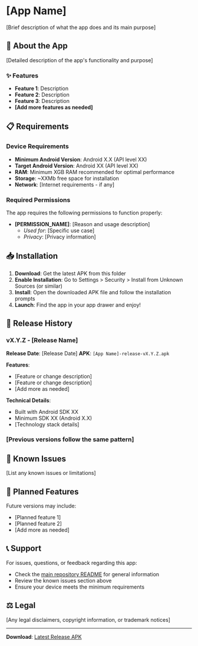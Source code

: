 # [App Name]

[Brief description of what the app does and its main purpose]

## 📱 About the App

[Detailed description of the app's functionality and purpose]

### ✨ Features

- **Feature 1**: Description
- **Feature 2**: Description
- **Feature 3**: Description
- **[Add more features as needed]**

## 📋 Requirements

### Device Requirements
- **Minimum Android Version**: Android X.X (API level XX)
- **Target Android Version**: Android XX (API level XX)
- **RAM**: Minimum XGB RAM recommended for optimal performance
- **Storage**: ~XXMb free space for installation
- **Network**: [Internet requirements - if any]

### Required Permissions
The app requires the following permissions to function properly:
- **[PERMISSION_NAME]**: [Reason and usage description]
  - *Used for*: [Specific use case]
  - *Privacy*: [Privacy information]

## 📥 Installation

1. **Download**: Get the latest APK from this folder
2. **Enable Installation**: Go to Settings > Security > Install from Unknown Sources (or similar)
3. **Install**: Open the downloaded APK file and follow the installation prompts
4. **Launch**: Find the app in your app drawer and enjoy!

## 🔄 Release History

### vX.Y.Z - [Release Name]
**Release Date**: [Release Date]
**APK**: `[App Name]-release-vX.Y.Z.apk`

**Features**:
- [Feature or change description]
- [Feature or change description]
- [Add more as needed]

**Technical Details**:
- Built with Android SDK XX
- Minimum SDK XX (Android X.X)
- [Technology stack details]

### [Previous versions follow the same pattern]

## 🐛 Known Issues

[List any known issues or limitations]

## 🔮 Planned Features

Future versions may include:
- [Planned feature 1]
- [Planned feature 2]
- [Add more as needed]

## 📞 Support

For issues, questions, or feedback regarding this app:
- Check the [main repository README](../README.md) for general information
- Review the known issues section above
- Ensure your device meets the minimum requirements

## ⚖️ Legal

[Any legal disclaimers, copyright information, or trademark notices]

---

**Download**: [Latest Release APK](./[App%20Name]-release-vX.Y.Z.apk)
